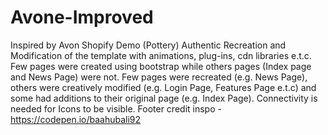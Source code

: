 # Avone-Improved
Inspired by Avon Shopify Demo (Pottery)
Authentic Recreation and Modification of the template with animations, plug-ins, cdn libraries e.t.c. 
Few pages were created using bootstrap while others pages (Index page and News Page) were not. 
Few pages were recreated (e.g. News Page), others were creatively modified (e.g. Login Page, Features Page e.t.c) and some had additions to their original page (e.g. Index Page). 
Connectivity is needed for Icons to be visible. 
Footer credit inspo - https://codepen.io/baahubali92
